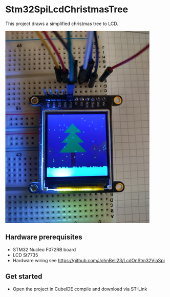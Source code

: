 # Stm32SpiLcdChristmasTree
This project draws a simplified christmas tree to LCD.

![tree](./demo.png)

## Hardware prerequisites
- STM32 Nucleo F072RB board
- LCD St7735
- Hardware wiring see https://github.com/JohnBell23/LcdOnStm32ViaSpi

## Get started
- Open the project in CubeIDE compile and download via ST-Link


